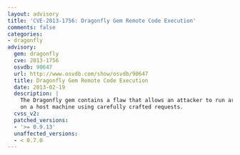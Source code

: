 ```yaml
---
layout: advisory
title: 'CVE-2013-1756: Dragonfly Gem Remote Code Execution'
comments: false
categories:
- dragonfly
advisory:
  gem: dragonfly
  cve: 2013-1756
  osvdb: 90647
  url: http://www.osvdb.com/show/osvdb/90647
  title: Dragonfly Gem Remote Code Execution
  date: 2013-02-19
  description: |
    The Dragonfly gem contains a flaw that allows an attacker to run arbitrary code
    on a host machine using carefully crafted requests.
  cvss_v2: 
  patched_versions:
  - '>= 0.9.13'
  unaffected_versions:
  - < 0.7.0
---
```

